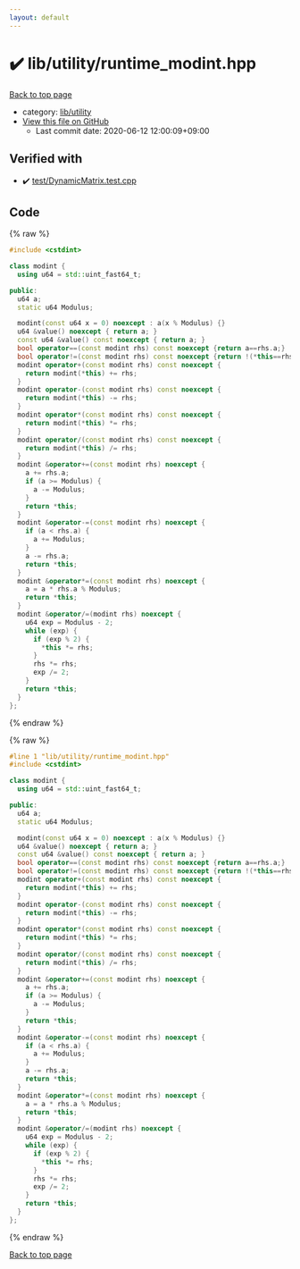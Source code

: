 ```yaml
---
layout: default
---
```


<!-- mathjax config similar to math.stackexchange -->
<script type="text/javascript" async
  src="https://cdnjs.cloudflare.com/ajax/libs/mathjax/2.7.5/MathJax.js?config=TeX-MML-AM_CHTML">
</script>
<script type="text/x-mathjax-config">
  MathJax.Hub.Config({
    TeX: { equationNumbers: { autoNumber: "AMS" }},
    tex2jax: {
      inlineMath: [ ['$','$'] ],
      processEscapes: true
    },
    "HTML-CSS": { matchFontHeight: false },
    displayAlign: "left",
    displayIndent: "2em"
  });
</script>

<script type="text/javascript" src="https://cdnjs.cloudflare.com/ajax/libs/jquery/3.4.1/jquery.min.js"></script>
<script src="https://cdn.jsdelivr.net/npm/jquery-balloon-js@1.1.2/jquery.balloon.min.js" integrity="sha256-ZEYs9VrgAeNuPvs15E39OsyOJaIkXEEt10fzxJ20+2I=" crossorigin="anonymous"></script>
<script type="text/javascript" src="../../../assets/js/copy-button.js"></script>
<link rel="stylesheet" href="../../../assets/css/copy-button.css" />


# :heavy_check_mark: lib/utility/runtime_modint.hpp

<a href="../../../index.html">Back to top page</a>

* category: <a href="../../../index.html#a6e10e9711dc4788c3e9e6f87d9357db">lib/utility</a>
* <a href="{{ site.github.repository_url }}/blob/master/lib/utility/runtime_modint.hpp">View this file on GitHub</a>
    - Last commit date: 2020-06-12 12:00:09+09:00




## Verified with

* :heavy_check_mark: <a href="../../../verify/test/DynamicMatrix.test.cpp.html">test/DynamicMatrix.test.cpp</a>


## Code

<a id="unbundled"></a>
{% raw %}
```cpp
#include <cstdint>

class modint {
  using u64 = std::uint_fast64_t;

public:
  u64 a;
  static u64 Modulus;

  modint(const u64 x = 0) noexcept : a(x % Modulus) {}
  u64 &value() noexcept { return a; }
  const u64 &value() const noexcept { return a; }
  bool operator==(const modint rhs) const noexcept {return a==rhs.a;}
  bool operator!=(const modint rhs) const noexcept {return !(*this==rhs);}
  modint operator+(const modint rhs) const noexcept {
    return modint(*this) += rhs;
  }
  modint operator-(const modint rhs) const noexcept {
    return modint(*this) -= rhs;
  }
  modint operator*(const modint rhs) const noexcept {
    return modint(*this) *= rhs;
  }
  modint operator/(const modint rhs) const noexcept {
    return modint(*this) /= rhs;
  }
  modint &operator+=(const modint rhs) noexcept {
    a += rhs.a;
    if (a >= Modulus) {
      a -= Modulus;
    }
    return *this;
  }
  modint &operator-=(const modint rhs) noexcept {
    if (a < rhs.a) {
      a += Modulus;
    }
    a -= rhs.a;
    return *this;
  }
  modint &operator*=(const modint rhs) noexcept {
    a = a * rhs.a % Modulus;
    return *this;
  }
  modint &operator/=(modint rhs) noexcept {
    u64 exp = Modulus - 2;
    while (exp) {
      if (exp % 2) {
        *this *= rhs;
      }
      rhs *= rhs;
      exp /= 2;
    }
    return *this;
  }
};
```
{% endraw %}

<a id="bundled"></a>
{% raw %}
```cpp
#line 1 "lib/utility/runtime_modint.hpp"
#include <cstdint>

class modint {
  using u64 = std::uint_fast64_t;

public:
  u64 a;
  static u64 Modulus;

  modint(const u64 x = 0) noexcept : a(x % Modulus) {}
  u64 &value() noexcept { return a; }
  const u64 &value() const noexcept { return a; }
  bool operator==(const modint rhs) const noexcept {return a==rhs.a;}
  bool operator!=(const modint rhs) const noexcept {return !(*this==rhs);}
  modint operator+(const modint rhs) const noexcept {
    return modint(*this) += rhs;
  }
  modint operator-(const modint rhs) const noexcept {
    return modint(*this) -= rhs;
  }
  modint operator*(const modint rhs) const noexcept {
    return modint(*this) *= rhs;
  }
  modint operator/(const modint rhs) const noexcept {
    return modint(*this) /= rhs;
  }
  modint &operator+=(const modint rhs) noexcept {
    a += rhs.a;
    if (a >= Modulus) {
      a -= Modulus;
    }
    return *this;
  }
  modint &operator-=(const modint rhs) noexcept {
    if (a < rhs.a) {
      a += Modulus;
    }
    a -= rhs.a;
    return *this;
  }
  modint &operator*=(const modint rhs) noexcept {
    a = a * rhs.a % Modulus;
    return *this;
  }
  modint &operator/=(modint rhs) noexcept {
    u64 exp = Modulus - 2;
    while (exp) {
      if (exp % 2) {
        *this *= rhs;
      }
      rhs *= rhs;
      exp /= 2;
    }
    return *this;
  }
};

```
{% endraw %}

<a href="../../../index.html">Back to top page</a>

